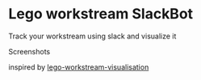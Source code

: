# Lego workstream SlackBot


Track your workstream using slack and visualize it

Screenshots


inspired by [lego-workstream-visualisation](https://code.joejag.com/2018/lego-workstream-visualisation.html)